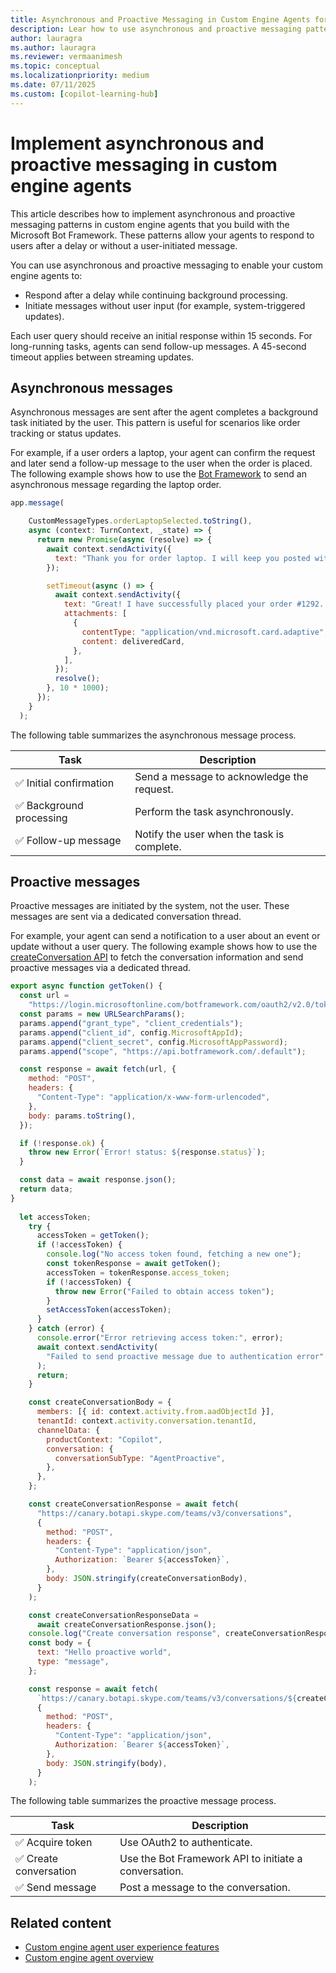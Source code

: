 ```yaml
---
title: Asynchronous and Proactive Messaging in Custom Engine Agents for Microsoft 365
description: Lear how to use asynchronous and proactive messaging patterns in your custom engine agents.
author: lauragra
ms.author: lauragra
ms.reviewer: vermaanimesh
ms.topic: conceptual
ms.localizationpriority: medium
ms.date: 07/11/2025
ms.custom: [copilot-learning-hub]
---
```


# Implement asynchronous and proactive messaging in custom engine agents

This article describes how to implement asynchronous and proactive messaging patterns in custom engine agents that you build with the Microsoft Bot Framework. These patterns allow your agents to respond to users after a delay or without a user-initiated message.

You can use asynchronous and proactive messaging to enable your custom engine agents to:

- Respond after a delay while continuing background processing.
- Initiate messages without user input (for example, system-triggered updates).

Each user query should receive an initial response within 15 seconds. For long-running tasks, agents can send follow-up messages. A 45-second timeout applies between streaming updates.

## Asynchronous messages

Asynchronous messages are sent after the agent completes a background task initiated by the user. This pattern is useful for scenarios like order tracking or status updates.

For example, if a user orders a laptop, your agent can confirm the request and later send a follow-up message to the user when the order is placed. The following example shows how to use the [Bot Framework](/azure/bot-service/bot-service-overview) to send an asynchronous message regarding the laptop order.

```javascript
app.message( 

    CustomMessageTypes.orderLaptopSelected.toString(), 
    async (context: TurnContext, _state) => { 
      return new Promise(async (resolve) => { 
        await context.sendActivity({ 
          text: "Thank you for order laptop. I will keep you posted with updates.", 
        });   

        setTimeout(async () => { 
          await context.sendActivity({ 
            text: "Great! I have successfully placed your order #1292. I'll notify you when it's delivered.", 
            attachments: [ 
              { 
                contentType: "application/vnd.microsoft.card.adaptive", 
                content: deliveredCard, 
              }, 
            ], 
          }); 
          resolve(); 
        }, 10 * 1000); 
      }); 
    } 
  ); 
```

The following table summarizes the asynchronous message process.

| Task | Description |
|------|-------------|
| ✅ Initial confirmation | Send a message to acknowledge the request. |
| ✅ Background processing | Perform the task asynchronously. |
| ✅ Follow-up message | Notify the user when the task is complete. |

## Proactive messages

Proactive messages are initiated by the system, not the user. These messages are sent via a dedicated conversation thread.

For example, your agent can send a notification to a user about an event or update without a user query. The following example shows how to use the [createConversation API](/graph/api/group-post-conversations) to fetch the conversation information and send proactive messages via a dedicated thread.

```javascript
export async function getToken() { 
  const url = 
    "https://login.microsoftonline.com/botframework.com/oauth2/v2.0/token"; 
  const params = new URLSearchParams(); 
  params.append("grant_type", "client_credentials"); 
  params.append("client_id", config.MicrosoftAppId); 
  params.append("client_secret", config.MicrosoftAppPassword); 
  params.append("scope", "https://api.botframework.com/.default"); 

  const response = await fetch(url, { 
    method: "POST", 
    headers: { 
      "Content-Type": "application/x-www-form-urlencoded", 
    }, 
    body: params.toString(), 
  }); 

  if (!response.ok) { 
    throw new Error(`Error! status: ${response.status}`); 
  }

  const data = await response.json(); 
  return data; 
} 
  
  let accessToken; 
    try { 
      accessToken = getToken(); 
      if (!accessToken) { 
        console.log("No access token found, fetching a new one"); 
        const tokenResponse = await getToken(); 
        accessToken = tokenResponse.access_token; 
        if (!accessToken) { 
          throw new Error("Failed to obtain access token"); 
        } 
        setAccessToken(accessToken); 
      } 
    } catch (error) { 
      console.error("Error retrieving access token:", error); 
      await context.sendActivity( 
        "Failed to send proactive message due to authentication error" 
      ); 
      return; 
    }  

    const createConversationBody = { 
      members: [{ id: context.activity.from.aadObjectId }], 
      tenantId: context.activity.conversation.tenantId, 
      channelData: { 
        productContext: "Copilot", 
        conversation: { 
          conversationSubType: "AgentProactive", 
        }, 
      }, 
    }; 

    const createConversationResponse = await fetch( 
      "https://canary.botapi.skype.com/teams/v3/conversations", 
      { 
        method: "POST", 
        headers: { 
          "Content-Type": "application/json", 
          Authorization: `Bearer ${accessToken}`, 
        }, 
        body: JSON.stringify(createConversationBody), 
      } 
    );  

    const createConversationResponseData = 
      await createConversationResponse.json(); 
    console.log("Create conversation response", createConversationResponseData); 
    const body = { 
      text: "Hello proactive world", 
      type: "message", 
    }; 

    const response = await fetch( 
      `https://canary.botapi.skype.com/teams/v3/conversations/${createConversationResponseData.id}/activities`, 
      { 
        method: "POST", 
        headers: { 
          "Content-Type": "application/json", 
          Authorization: `Bearer ${accessToken}`, 
        }, 
        body: JSON.stringify(body), 
      } 
    ); 
```

The following table summarizes the proactive message process.

| Task | Description |
|------|-------------|
| ✅ Acquire token | Use OAuth2 to authenticate. |
| ✅ Create conversation | Use the Bot Framework API to initiate a conversation. |
| ✅ Send message | Post a message to the conversation. |

## Related content

- [Custom engine agent user experience features](/microsoft-365-copilot/extensibility/ux-custom-engine-agent)
- [Custom engine agent overview](/microsoft-365-copilot/extensibility/overview-custom-engine-agent)